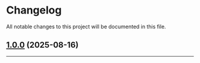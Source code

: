 <!--- BEGIN HEADER -->
# Changelog

All notable changes to this project will be documented in this file.
<!--- END HEADER -->

## [1.0.0](https://github.com/groton-school/slim-canvas-api-proxy/compare/529190f1158bbd72de00e74a306e3719c48a23c1...v1.0.0) (2025-08-16)


---

